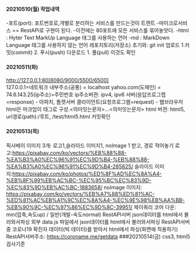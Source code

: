 #### 20210510(월) 작업내역
-포트(port): 포트번호로,개별로 분리하는 서비스를 만드는것이 트렌트
-마이크로서비스 == RestAPi로 구현이 된다.
-이전에는 80포트에 모든 서비스를 묶어놓앗다.
-html : Hyter Text MarkUp Language 태그를 사용하는 언어
-md : MarkDown Language 태그를 사용하지 않는 언어
레포지토리(저장소) 초기와: git init
업로드 1.커밋(commit) 2. 푸시(push)
다운로드 1. 풀(pull)
이것도 확인
#### 20210511(화)
http://127.0.0.1:80[8080/9000/5500/6500]  
127.0.0.1=네트워크 내부주소(공통) = localhost
yahoo.com(도메인) = 74.6.143.25(ip주소)=주민번호
ip주소버젼: ipv4, ipv6 
서버(응답프로그랩=response) - 아파치, 톰캣서버
클라이언트(요청프로그램=request) - 웹브라우저
html은 마크업이 태그로 구성.<의미잇는문자>...<의미잇는문자>
html 버젼: html5,
url경로(path):/루트, /test/html5.html
커밋확인
#### 20210513(목)
픽사베이 이미지 3개: 로고1,슬라이드 이미지1, noImage 1 받고, 경로 적어놓기
로고:https://pixabay.com/ko/vectors/%EB%88%88-%EA%B3%A0%EC%96%91%EC%9D%B4-%EB%88%88-%EA%B3%A0%EC%96%91%EC%9D%B4-285825/
슬라이드 이미지:https://pixabay.com/ko/photos/%ED%8F%AD%EC%8A%A4-%EB%8F%99%EB%AC%BC-%EC%95%BC%EC%83%9D-%EC%83%9D%EB%AC%BC-1883658/
noImage 이미지: https://pixabay.com/ko/vectors/%EB%A7%88%ED%81%AC-%ED%81%AC%EB%A1%9C%EC%8A%A4-%EC%9E%98%EB%AA%BB-%EB%90%9C-%EC%97%86%EC%9D%8C-39951/
제이쿼리 코어 다운: min(압축,속도up) / 일반(개발-속도normal)
RestAPI서버 json데이터를 html에서 불러와서파싱
외부 data.js 파일에서 json데이터를 html에서 불러와서파싱
RestAPI서버 중 코로나19 확진자 데이터(빅 데이터)를 받아서 html에서 파싱(화면에 적용하기)
RestAPI서버주소: https://coroname.me/getdata
###20210514(금)
css3, html5 검사기준